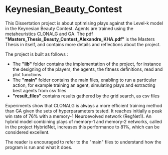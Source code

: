 # Keynesian_Beauty_Contest

This Dissertation project is about optimising plays against the Level-k model in the Keynesian Beauty Contest. Agents are trained using the metaheuristics CLONALG and GA.
The pdf __"Masters_Thesis_Beauty_Contest_Alexandre_KHA.pdf"__ is the Masters Thesis in itself, and contains more details and reflections about the project.

The project is built as follows :
- The __"lib"__ folder contains the implementation of the project, for instance the designing of the players, the agents, the fitness definitions, read and plot functions.
- The __"main"__ folder contains the main files, enabling to run a particular action, for example training an agent, simulating plays and extracting best agents from csv files
- __"result_files"__ contains results gathered by the grid search, as csv files

Experiments show that CLONALG is always a more efficient training method than GA given the sets of hyperparameters tested. It reaches initially a peak win rate of 76% with a memory-1 Neuroevolved network (RegNet1).
An hybrid model combining plays of memory-1 and memory-2 networks, called in the project HybridNet, increases this performance to 81%, which can be considered excellent.

The reader is encouraged to refer to the "main" files to understand how the program is run and what it does.

